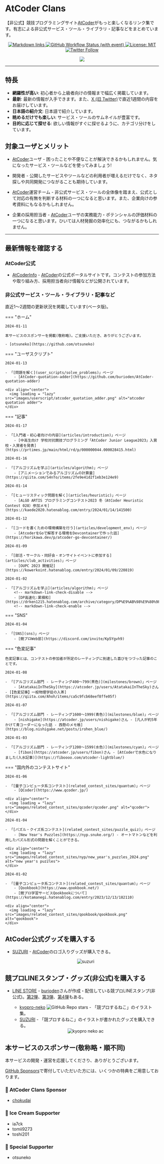 # AtCoder Clans

【非公式】競技プログラミングサイト[AtCoder](https://atcoder.jp/)がもっと楽しくなるリンク集です。有志による非公式サービス・ツール・ライブラリ・記事などをまとめています。

<p align="center">
    <a href="https://github.com/KATO-Hiro/AtCoderClans/actions/workflows/link_checker.yml" target="_blank">
        <img src="https://img.shields.io/github/actions/workflow/status/KATO-Hiro/AtCoderClans/link_checker.yml?branch=master&label=Links&style=plastic" alt="Markdown links">
    </a>
    <a href="https://github.com/KATO-Hiro/AtCoderClans/actions/workflows/deploy.yml" target="_blank">
        <img src="https://img.shields.io/github/actions/workflow/status/KATO-Hiro/AtCoderClans/deploy.yml?branch=master&event=push&label=Deployment&style=plastic" alt="GitHub Workflow Status (with event)">
    </a>
    <a href="https://github.com/KATO-Hiro/AtCoderClans/blob/master/LICENSE">
        <img src="https://img.shields.io/badge/license-MIT-brightgreen.svg?style=plastic" alt="License: MIT" />
    </a>
    <a href="https://twitter.com/atcoderclans">
        <img src="https://img.shields.io/twitter/follow/AtCoderClans?style=social" alt="Twitter Follow" />
    </a>
</p>
<p align="center">
  <a href="https://github.com/sponsors/KATO-Hiro">
    <img src="https://img.shields.io/static/v1?label=Sponsor&message=%E2%9D%A4&logo=GitHub&color=ff69b4"/>
  </a>
</p>

---

## 特長

* **網羅性が高い**: 初心者から上級者向けの情報まで幅広く掲載しています。
* **最新**: 最新の情報が入手できます。また、[X (旧 Twitter)](https://twitter.com/atcoderclans)で直近1週間の内容をお届けしています。
* **日本語の紹介文**: 日本語で紹介しています。
* **眺めるだけでも楽しい**: サービス・ツールのサムネイルが豊富です。
* **目的に応じて探せる**: 欲しい情報がすぐに探せるように、カテゴリ分けをしています。

## 対象ユーザとメリット

- [AtCoder](https://atcoder.jp/)ユーザ - 困ったことや不便なことが解決できるかもしれません。気になったサービス・ツールなどを使ってみましょう!

- 開発者 - 公開したサービスやツールなどの利用者が増えるだけでなく、ネタ探しや共同開発につながることも期待しています。

- [AtCoder](https://atcoder.jp/)運営チーム - 非公式サービス・ツールの全体像を踏まえ、公式として対応の有無を判断する材料の一つになると思います。また、企業向けの参考資料にもなるかもしれません。

- 企業の採用担当者 - [AtCoder](https://atcoder.jp/)ユーザの実務能力・ポテンシャルの評価材料の一つになると思います。ひいては人材発掘の効率化にも、つながるかもしれません。

---

## 最新情報を確認する

### AtCoder公式

<!-- markdown-link-check-disable -->

- [AtCoderInfo](https://info.atcoder.jp/) - [AtCoder](https://atcoder.jp/)の公式ポータルサイトです。コンテストの参加方法や取り組み方、採用担当者向け情報などが公開されています。

<!-- markdown-link-check-enable -->

### 非公式サービス・ツール・ライブラリ・記事など

直近1〜2週間の更新状況を掲載しています(ベータ版)。

=== "ホーム"

    2024-01-11

    本サービスのスポンサーを掲載(敬称略)。ご支援いただき、ありがとうございます。

    - [otsuneko](https://github.com/otsuneko)

=== "ユーザスクリプト"

    2024-01-13

    - 「[問題を解く](user_scripts/solve_problems)」ページ
        - [AtCoder-quotation-adder](https://github.com/burioden/AtCoder-quotation-adder)

    <div align="center">
      <img loading = "lazy" src="images/userscript/atcoder_quotation_adder.png" alt="atcoder quotation adder">
    </div>

=== "記事"

    2024-01-17

    - 「[入門者・初心者向けの内容](articles/introduction)」ページ
        - [中高生向け 学校対抗競技プログラミング「AtCoder Junior League2023」入賞校・入賞者を発表](https://prtimes.jp/main/html/rd/p/000000044.000028415.html)

    2024-01-16

    - 「[アルゴリズムを学ぶ](articles/algorithm)」ページ
        - [アニメーションでみるアルゴリズムの計算量](https://qiita.com/S4nTo/items/2fe9e41d2f1eb3e124e9)

    2024-01-14

    - 「[ヒューリスティック問題を解く](articles/heuristic)」ページ
        - [ALGO ARTIS プログラミングコンテスト2023 冬（AtCoder Heuristic Contest 028）参加メモ](https://kaede2020.hatenablog.com/entry/2024/01/14/141500)

    2024-01-12

    - 「[コードを書くための環境構築を行う](articles/development_env)」ページ
        - [AtcoderをGoで解答する環境をDevcontainerで作った話](https://horikawa.dev/p/atcoder-go-devcontainer/)

    2024-01-09

    - 「[部活・サークル・同好会・オンサイトイベントに参加する](articles/club_activities)」ページ
        - [OUPC 2023 開催記](https://kowerkoint.hatenablog.com/entry/2024/01/09/220819)

    2024-01-02

    - 「[アルゴリズムを学ぶ](articles/algorithm)」ページ
        <!-- markdown-link-check-disable -->
        - [DP高速化:累積和](https://drken1215.hatenablog.com/archive/category/DP%E9%AB%98%E9%80%9F%E5%8C%96%3A%E7%B4%AF%E7%A9%8D%E5%92%8C)
        <!-- markdown-link-check-enable -->

=== "SNS"

    2024-01-04

    - 「[SNS](sns)」ページ
        - [競プロWeb部](https://discord.com/invite/Kp5Ygvh9)

=== "色変記事"

    色変記事とは、コンテストの参加者が所定のレーティングに到達した喜びをつづった記事のことです。

    2024-01-08

    - 「[アルゴリズム部門 - レーティング400〜799(茶色)](milestones/brown)」ページ
        - [AtatakaiInTheSky](https://atcoder.jp/users/AtatakaiInTheSky)さん - [【色変記事】一般物理学徒の入茶](https://qiita.com/Ahoh/items/ca5c9fcb68eef8ffe05f)

    2024-01-07

    - 「[アルゴリズム部門 - レーティング1600〜1999(青色)](milestones/blue)」ページ
        - [nishigake](https://atcoder.jp/users/nishigake)さん - [凡人が約5年かけて青コーダーになった話 - 西懸のメモ帳](https://blog.nishigake.net/posts/irohen_blue/)

    2024-01-03

    - 「[アルゴリズム部門 - レーティング1200〜1599(水色)](milestones/cyan)」ページ
        - [fibon](https://atcoder.jp/users/fibon)さん - [AtCoderで水色になりました(入水記事)](https://fiboooo.com/atcoder-lightblue/)

=== "国内外のコンテストサイト"

    2024-01-06

    - 「[量子コンピュータ系コンテスト](related_contest_sites/quantum)」ページ
        - [QCoder](https://www.qcoder.jp/)

    <div align="center">
      <img loading = "lazy" src="images/related_contest_sites/qcoder/qcoder.png" alt="qcoder">
    </div>

    2024-01-04

    - 「[パズル・クイズ系コンテスト](related_contest_sites/puzzle_quiz)」ページ
        - [New Year's Puzzles](https://nyp.snuke.org/) - オートマトンなどを利用したパズル形式の問題を解くことができる。

    <div align="center">
      <img loading = "lazy" src="images/related_contest_sites/nyp/new_year's_puzzles_2024.png" alt="new year's puzzles">
    </div>

    2024-01-02

    - 「[量子コンピュータ系コンテスト](related_contest_sites/quantum)」ページ
        - [Qookbook](https://www.qookbook.net/)
        - [競プロ学習サービスQookbookについて](https://kotamanegi.hatenablog.com/entry/2023/12/13/182110)

    <div align="center">
      <img loading = "lazy" src="images/related_contest_sites/qookbook/qookbook.png" alt="qookbook">
    </div>

## AtCoder公式グッズを購入する

- [SUZURI](https://suzuri.jp/AtCoder) - [AtCoder](https://atcoder.jp/)のロゴ入りグッズが購入できる。

    <div align="center">
        <img loading = "lazy" src="images/web_app/suzuri.png" alt="suzuri">
    </div>

## 競プロLINEスタンプ・グッズ(非公式)を購入する

- [LINE STORE](https://store.line.me/stickershop/product/22113834/en) - [burioden](https://atcoder.jp/users/burioden)さんが作成・配信している競プロLINEスタンプ(非公式)。[第2弾](https://store.line.me/stickershop/product/22810021/en)、[第3弾](https://store.line.me/stickershop/product/22851268/en)、[第4弾](https://store.line.me/stickershop/product/25256215/en)もある。
    - [kyopro-neko](https://github.com/burioden/kyopro-neko) ![GitHub Repo stars](https://img.shields.io/github/stars/burioden/kyopro-neko?style=plastic) - 「競プロするねこ」のイラスト集。
    - [SUZURI](https://suzuri.jp/burioden) - 「競プロするねこ」のイラストが書かれたグッズを購入できる。

    <div align="center">
        <img loading = "lazy" src="images/unofficial_goods/kyopro_neko_ac.jpg" alt="kyopro neko ac" />
    </div>

## 本サービスのスポンサー(敬称略・順不同)

本サービスの開発・運営を応援してくださり、ありがとうございます。

[GitHub Sponsors](https://github.com/sponsors/KATO-Hiro)で寄付していただいた方には、いくつかの特典をご用意しております。

### 💚 AtCoder Clans Sponsor

- [chokudai](https://github.com/chokudai)

### 🍨 Ice Cream Supporter

- ia7ck
- tomii9273
- toshi201

### 🙂 Special Supporter

- otsuneko
